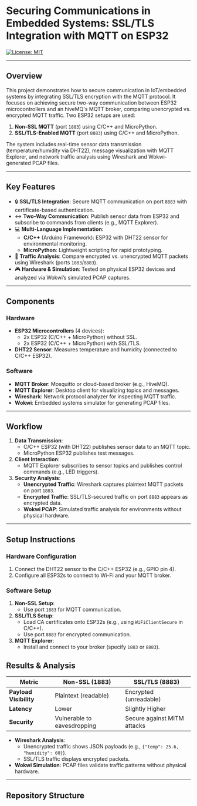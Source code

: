 # Securing Communications in Embedded Systems: SSL/TLS Integration with MQTT on ESP32

[![License: MIT](https://img.shields.io/badge/License-MIT-yellow.svg)](https://opensource.org/licenses/MIT)

---

## Overview  
This project demonstrates how to secure communication in IoT/embedded systems by integrating SSL/TLS encryption with the MQTT protocol. It focuses on achieving secure two-way communication between ESP32 microcontrollers and an hiveMQ's MQTT broker, comparing unencrypted vs. encrypted MQTT traffic. Two ESP32 setups are used:  
1. **Non-SSL MQTT** (port `1883`) using C/C++ and MicroPython.  
2. **SSL/TLS-Enabled MQTT** (port `8883`) using C/C++ and MicroPython.  

The system includes real-time sensor data transmission (temperature/humidity via DHT22), message visualization with MQTT Explorer, and network traffic analysis using Wireshark and Wokwi-generated PCAP files.

---

## Key Features  
- 🔒 **SSL/TLS Integration**: Secure MQTT communication on port `8883` with certificate-based authentication.  
- ↔️ **Two-Way Communication**: Publish sensor data from ESP32 and subscribe to commands from clients (e.g., MQTT Explorer).  
- 💻 **Multi-Language Implementation**:  
  - **C/C++** (Arduino Framework): ESP32 with DHT22 sensor for environmental monitoring.  
  - **MicroPython**: Lightweight scripting for rapid prototyping.  
- 📡 **Traffic Analysis**: Compare encrypted vs. unencrypted MQTT packets using Wireshark (ports `1883`/`8883`).  
- 🎮 **Hardware & Simulation**: Tested on physical ESP32 devices and analyzed via Wokwi’s simulated PCAP captures.  

---

## Components  
### Hardware  
- **ESP32 Microcontrollers** (4 devices):  
  - 2x ESP32 (C/C++ + MicroPython) without SSL.  
  - 2x ESP32 (C/C++ + MicroPython) with SSL/TLS.  
- **DHT22 Sensor**: Measures temperature and humidity (connected to C/C++ ESP32).  

### Software  
- **MQTT Broker**: Mosquitto or cloud-based broker (e.g., HiveMQ).  
- **MQTT Explorer**: Desktop client for visualizing topics and messages.  
- **Wireshark**: Network protocol analyzer for inspecting MQTT traffic.  
- **Wokwi**: Embedded systems simulator for generating PCAP files.  

---

## Workflow  
1. **Data Transmission**:  
   - C/C++ ESP32 (with DHT22) publishes sensor data to an MQTT topic.  
   - MicroPython ESP32 publishes test messages.  
2. **Client Interaction**:  
   - MQTT Explorer subscribes to sensor topics and publishes control commands (e.g., LED triggers).  
3. **Security Analysis**:  
   - **Unencrypted Traffic**: Wireshark captures plaintext MQTT packets on port `1883`.  
   - **Encrypted Traffic**: SSL/TLS-secured traffic on port `8883` appears as encrypted data.  
   - **Wokwi PCAP**: Simulated traffic analysis for environments without physical hardware.  

---

## Setup Instructions  
### Hardware Configuration  
1. Connect the DHT22 sensor to the C/C++ ESP32 (e.g., GPIO pin 4).  
2. Configure all ESP32s to connect to Wi-Fi and your MQTT broker.  

### Software Setup  
1. **Non-SSL Setup**:  
   - Use port `1883` for MQTT communication.  
2. **SSL/TLS Setup**:  
   - Load CA certificates onto ESP32s (e.g., using `WiFiClientSecure` in C/C++).  
   - Use port `8883` for encrypted communication.  
3. **MQTT Explorer**:  
   - Install and connect to your broker (specify `1883` or `8883`).  

## Results & Analysis  
| **Metric**          | **Non-SSL (1883)**       | **SSL/TLS (8883)**       |
|----------------------|--------------------------|--------------------------|
| **Payload Visibility** | Plaintext (readable)     | Encrypted (unreadable)   |
| **Latency**          | Lower                    | Slightly Higher          |
| **Security**         | Vulnerable to eavesdropping | Secure against MITM attacks |

- **Wireshark Analysis**:  
  - Unencrypted traffic shows JSON payloads (e.g., `{"temp": 25.6, "humidity": 60}`).  
  - SSL/TLS traffic displays encrypted packets.  
- **Wokwi Simulation**: PCAP files validate traffic patterns without physical hardware.  

---

## Repository Structure  
